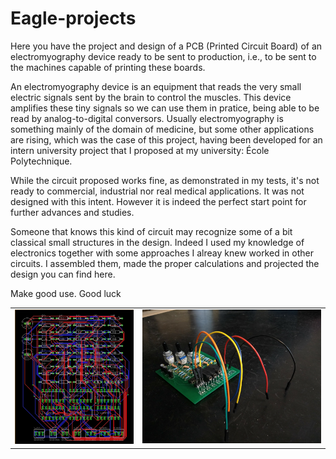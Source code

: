 # Eagle-projects

Here you have the project and design of a PCB (Printed Circuit Board) of an electromyography device ready to be sent to production, i.e., to be sent to the machines capable of printing these boards.

An electromyography device is an equipment that reads the very small electric signals sent by the brain to control the muscles. This device amplifies these tiny signals so we can use them in pratice, being able to be read by analog-to-digital conversors. Usually electromyography is something mainly of the domain of medicine, but some other applications are rising, which was the case of this project, having been developed for an intern university project that I proposed at my university: École Polytechnique.

While the circuit proposed works fine, as demonstrated in my tests, it's not ready to commercial, industrial nor real medical applications. It was not designed with this intent. However it is indeed the perfect start point for further advances and studies.

Someone that knows this kind of circuit may recognize some of a bit classical small structures in the design. Indeed I used my knowledge of electronics together with some approaches I alreay knew worked in other circuits. I assembled them, made the proper calculations and projected the design you can find here.

Make good use. Good luck

<table>
  <tr>
    <td valign="top"><img src="https://github.com/FireHeartMaster/Eagle_projects/blob/master/PCB_design.png" width="400" title="Printed Circuit Board design I made on Autodesk Eagle"></td>
    <td valign="top"><img src="https://github.com/FireHeartMaster/Eagle_projects/blob/master/circuit_last_version.jpg" width="600" title="Final circuit"></td>
  </tr>
 </table>
